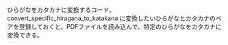 ひらがなをカタカナに変換するコード。
convert_specific_hiragana_to_katakana に変換したいひらがなとカタカナのペアを登録しておくと、PDFファイルを読み込んで、特定のひらがなをカタカナに変換できる。

